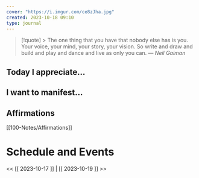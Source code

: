 ```yaml
---
cover: "https://i.imgur.com/ce8zJha.jpg"
created: 2023-10-18 09:10
type: journal
---
```



>[!quote] > The one thing that you have that nobody else has is you. Your voice, your mind, your story, your vision. So write and draw and build and play and dance and live as only you can.
> — <cite>Neil Gaiman</cite>

## Today I appreciate...


## I want to manifest...


## Affirmations
[[100-Notes/Affirmations]]













# Schedule and Events




<< [[ 2023-10-17 ]] | [[ 2023-10-19 ]] >>

